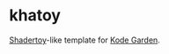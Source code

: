 # khatoy
[Shadertoy](http://shadertoy.com)-like template for [Kode Garden](http://kodegarden.org/#c159ae52e6368c5c02e203e0cd3d37b488228505).
